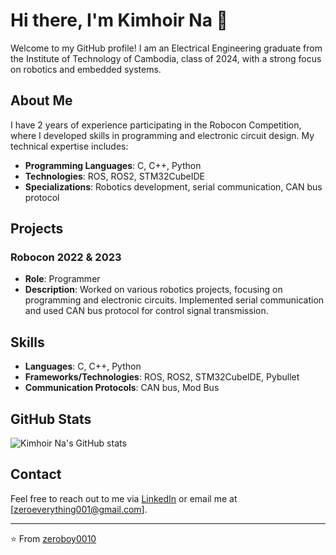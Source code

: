 # Hi there, I'm Kimhoir Na 👋

Welcome to my GitHub profile! I am an Electrical Engineering graduate from the Institute of Technology of Cambodia, class of 2024, with a strong focus on robotics and embedded systems.

## About Me

I have 2 years of experience participating in the Robocon Competition, where I developed skills in programming and electronic circuit design. My technical expertise includes:

- **Programming Languages**: C, C++, Python
- **Technologies**: ROS, ROS2, STM32CubeIDE
- **Specializations**: Robotics development, serial communication, CAN bus protocol

## Projects

### Robocon 2022 & 2023
- **Role**: Programmer
- **Description**: Worked on various robotics projects, focusing on programming and electronic circuits. Implemented serial communication and used CAN bus protocol for control signal transmission.

## Skills

- **Languages**: C, C++, Python
- **Frameworks/Technologies**: ROS, ROS2, STM32CubeIDE, Pybullet
- **Communication Protocols**: CAN bus, Mod Bus

## GitHub Stats
![Kimhoir Na's GitHub stats](https://github-readme-stats.vercel.app/api?username=zeroboy0010&show_icons=true&theme=radical)

## Contact

Feel free to reach out to me via [LinkedIn](https://www.linkedin.com/in/kimhoir-na-32210124b) or email me at [zeroeverything001@gmail.com].

---
⭐️ From [zeroboy0010](https://github.com/zeroboy0010)

